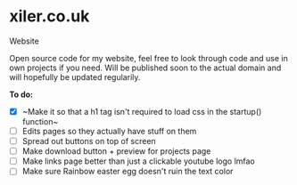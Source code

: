 # xiler.co.uk
Website

Open source code for my website, feel free to look through code and use in own projects if you need.
Will be published soon to the actual domain and will hopefully be updated regularily. 

**To do:**

- [x] ~Make it so that a h1 tag isn't required to load css in the startup() function~
- [ ] Edits pages so they actually have stuff on them
- [ ] Spread out buttons on top of screen
- [ ] Make download button + preview for projects page
- [ ] Make links page better than just a clickable youtube logo lmfao
- [ ] Make sure Rainbow easter egg doesn't ruin the text color